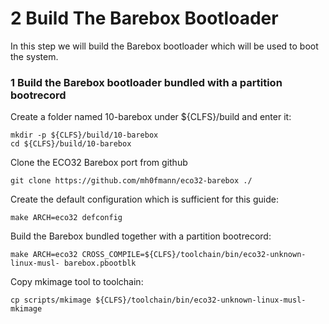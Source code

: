 # 2 Build The Barebox Bootloader

In this step we will build the Barebox bootloader which will be used to boot the system.

### 1 Build the Barebox bootloader bundled with a partition bootrecord

Create a folder named 10-barebox under ${CLFS}/build and enter it:
```
mkdir -p ${CLFS}/build/10-barebox
cd ${CLFS}/build/10-barebox
```

Clone the ECO32 Barebox port from github
```
git clone https://github.com/mh0fmann/eco32-barebox ./
```

Create the default configuration which is sufficient for this guide:
```
make ARCH=eco32 defconfig
```

Build the Barebox bundled together with a partition bootrecord:
```
make ARCH=eco32 CROSS_COMPILE=${CLFS}/toolchain/bin/eco32-unknown-linux-musl- barebox.pbootblk
```

Copy mkimage tool to toolchain:
```
cp scripts/mkimage ${CLFS}/toolchain/bin/eco32-unknown-linux-musl-mkimage
```

